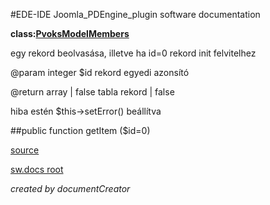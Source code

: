 #EDE-IDE Joomla_PDEngine_plugin
software documentation

**class:[PvoksModelMembers](../PvoksModelMembers.md)**



egy rekord beolvasása, illetve ha id=0 rekord init felvitelhez

@param integer $id rekord egyedi azonsító

@return array | false tabla rekord | false

hiba estén $this->setError() beállítva

##public function getItem ($id=0) 


[source](../../../admin/models/members.php)

[sw.docs root](../)

*created by documentCreator*


